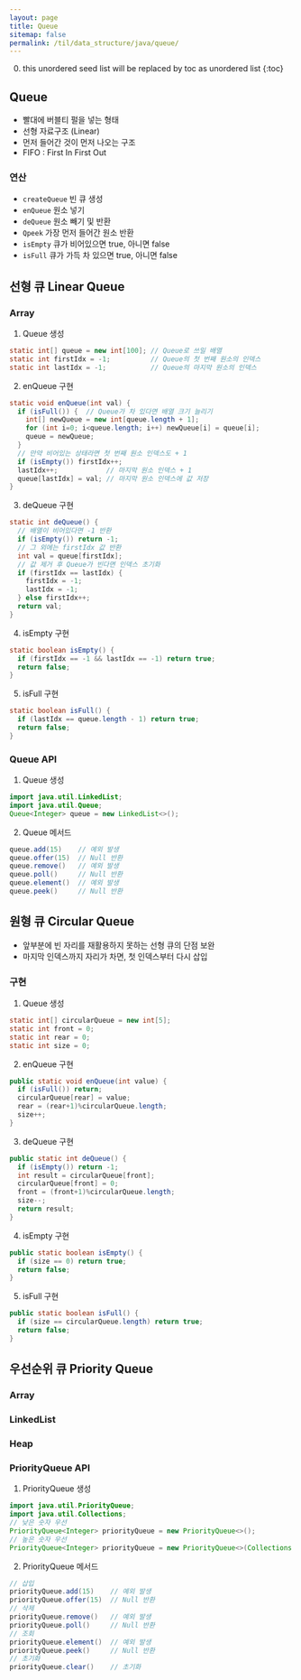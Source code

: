 ```yaml
---
layout: page
title: Queue
sitemap: false
permalink: /til/data_structure/java/queue/
---
```

0. this unordered seed list will be replaced by toc as unordered list
{:toc}

## Queue
- 빨대에 버블티 펄을 넣는 형태
- 선형 자료구조 (Linear)
- 먼저 들어간 것이 먼저 나오는 구조
- FIFO : First In First Out

### 연산
- `createQueue` 빈 큐 생성
- `enQueue` 원소 넣기
- `deQueue` 원소 빼기 및 반환
- `Qpeek` 가장 먼저 들어간 원소 반환
- `isEmpty` 큐가 비어있으면 true, 아니면 false
- `isFull` 큐가 가득 차 있으면 true, 아니면 false

## 선형 큐 Linear Queue
### Array
1. Queue 생성  
```java
static int[] queue = new int[100]; // Queue로 쓰일 배열
static int firstIdx = -1;          // Queue의 첫 번째 원소의 인덱스
static int lastIdx = -1;           // Queue의 마지막 원소의 인덱스
```

2. enQueue 구현  
```java
static void enQueue(int val) {
  if (isFull()) {  // Queue가 차 있다면 배열 크기 늘리기
    int[] newQueue = new int[queue.length + 1];
    for (int i=0; i<queue.length; i++) newQueue[i] = queue[i];
    queue = newQueue;
  }
  // 만약 비어있는 상태라면 첫 번째 원소 인덱스도 + 1
  if (isEmpty()) firstIdx++;
  lastIdx++;            // 마지막 원소 인덱스 + 1
  queue[lastIdx] = val; // 마지막 원소 인덱스에 값 저장
}
```

3. deQueue 구현   
```java
static int deQueue() {
  // 배열이 비어있다면 -1 반환
  if (isEmpty()) return -1;
  // 그 외에는 firstIdx 값 반환
  int val = queue[firstIdx];
  // 값 제거 후 Queue가 빈다면 인덱스 초기화
  if (firstIdx == lastIdx) {
    firstIdx = -1;
    lastIdx = -1;
  } else firstIdx++;
  return val;
}
```

4. isEmpty 구현  
```java
static boolean isEmpty() {
  if (firstIdx == -1 && lastIdx == -1) return true;
  return false;
}
```

5. isFull 구현  
```java
static boolean isFull() {
  if (lastIdx == queue.length - 1) return true;
  return false;
}
```

### Queue API
1. Queue 생성  
```java
import java.util.LinkedList;
import java.util.Queue;
Queue<Integer> queue = new LinkedList<>();
```

2. Queue 메서드  
```java
queue.add(15)    // 예외 발생
queue.offer(15)  // Null 반환
queue.remove()   // 예외 발생
queue.poll()     // Null 반환
queue.element()  // 예외 발생
queue.peek()     // Null 반환
```

## 원형 큐 Circular Queue
- 앞부분에 빈 자리를 재활용하지 못하는 선형 큐의 단점 보완
- 마지막 인덱스까지 자리가 차면, 첫 인덱스부터 다시 삽입

### 구현
1. Queue 생성  
```java
static int[] circularQueue = new int[5];
static int front = 0;
static int rear = 0;
static int size = 0;
```

2. enQueue 구현  
```java
public static void enQueue(int value) {
  if (isFull()) return;
  circularQueue[rear] = value;
  rear = (rear+1)%circularQueue.length;
  size++;
}
```

3. deQueue 구현  
```java
public static int deQueue() {
  if (isEmpty()) return -1;
  int result = circularQueue[front];
  circularQueue[front] = 0;
  front = (front+1)%circularQueue.length;
  size--;
  return result;
}
```

4. isEmpty 구현  
```java
public static boolean isEmpty() {
  if (size == 0) return true;
  return false;
}
```

5. isFull 구현  
```java
public static boolean isFull() {
  if (size == circularQueue.length) return true;
  return false;
}
```

## 우선순위 큐 Priority Queue
### Array

### LinkedList

### Heap

### PriorityQueue API
1. PriorityQueue 생성  
```java
import java.util.PriorityQueue;
import java.util.Collections;
// 낮은 숫자 우선
PriorityQueue<Integer> priorityQueue = new PriorityQueue<>();
// 높은 숫자 우선
PriorityQueue<Integer> priorityQueue = new PriorityQueue<>(Collections.reverseOrder());
```

2. PriorityQueue 메서드  
```java
// 삽입
priorityQueue.add(15)    // 예외 발생
priorityQueue.offer(15)  // Null 반환
// 삭제
priorityQueue.remove()   // 예외 발생
priorityQueue.poll()     // Null 반환
// 조회
priorityQueue.element()  // 예외 발생
priorityQueue.peek()     // Null 반환
// 초기화
priorityQueue.clear()    // 초기화
```
